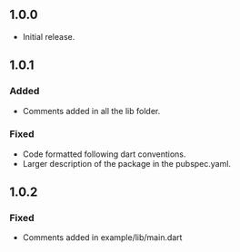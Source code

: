 ## 1.0.0

* Initial release.

## 1.0.1

### Added

* Comments added in all the lib folder.

### Fixed

* Code formatted following dart conventions.
* Larger description of the package in the pubspec.yaml.

## 1.0.2

### Fixed

* Comments added in example/lib/main.dart
